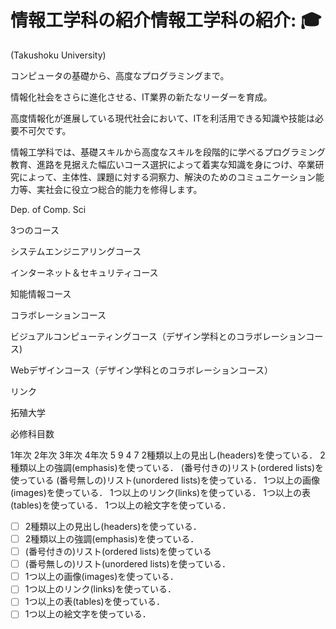 # 情報工学科の紹介情報工学科の紹介: 🎓

(Takushoku University)

コンピュータの基礎から、高度なプログラミングまで。

情報化社会をさらに進化させる、IT業界の新たなリーダーを育成。

高度情報化が進展している現代社会において、ITを利活用できる知識や技能は必要不可欠です。

情報工学科では、基礎スキルから高度なスキルを段階的に学べるプログラミング教育、進路を見据えた幅広いコース選択によって着実な知識を身につけ、卒業研究によって、主体性、課題に対する洞察力、解決のためのコミュニケーション能力等、実社会に役立つ総合的能力を修得します。

Dep. of Comp. Sci

3つのコース

システムエンジニアリングコース

インターネット＆セキュリティコース

知能情報コース

コラボレーションコース

ビジュアルコンピューティングコース（デザイン学科とのコラボレーションコース)

Webデザインコース（デザイン学科とのコラボレーションコース）

リンク

拓殖大学

必修科目数

1年次	2年次	3年次	4年次
5	9	4	7
 2種類以上の見出し(headers)を使っている．
 2種類以上の強調(emphasis)を使っている．
 (番号付きの)リスト(ordered lists)を使っている
 (番号無しの)リスト(unordered lists)を使っている．
 1つ以上の画像(images)を使っている．
 1つ以上のリンク(links)を使っている．
 1つ以上の表(tables)を使っている．
 1つ以上の絵文字を使っている．
<!-- Markdown記法を使って学科の紹介ページを作る -->

<!-- この部分より上に記述を追加して下のチェックボックスで確認する -->
- [ ] 2種類以上の見出し(headers)を使っている．
- [ ] 2種類以上の強調(emphasis)を使っている．
- [ ] (番号付きの)リスト(ordered lists)を使っている
- [ ] (番号無しの)リスト(unordered lists)を使っている．
- [ ] 1つ以上の画像(images)を使っている．
- [ ] 1つ以上のリンク(links)を使っている．
- [ ] 1つ以上の表(tables)を使っている．
- [ ] 1つ以上の絵文字を使っている．
